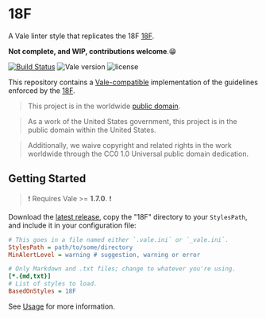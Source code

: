 # 18F

A Vale linter style that replicates the 18F [18F](https://pages.18f.gov/content-guide/).

__Not complete, and WIP, contributions welcome__.😁


[![Build Status](https://travis-ci.org/testthedocs/18F.svg?branch=master)](https://travis-ci.org/testthedocs/18F) ![Vale version](https://img.shields.io/badge/vale-%3E%3D%20v1.7.0-blue.svg) ![license](https://img.shields.io/github/license/mashape/apistatus.svg)

This repository contains a [Vale-compatible](https://github.com/errata-ai/vale) implementation of the guidelines enforced by the [18F](https://pages.18f.gov/content-guide/).

> This project is in the worldwide [public domain](LICENSE.md).

> As a work of the United States government, this project is in the public domain within the United States.

> Additionally, we waive copyright and related rights in the work worldwide through the CC0 1.0 Universal public domain dedication.
> 
## Getting Started

> :exclamation: Requires Vale >= **1.7.0**. :exclamation:

Download the [latest release](https://github.com/testthedocs/18F/releases), copy the "18F" directory to your `StylesPath`, and include it in your configuration file:

```ini
# This goes in a file named either `.vale.ini` or `_vale.ini`.
StylesPath = path/to/some/directory
MinAlertLevel = warning # suggestion, warning or error

# Only Markdown and .txt files; change to whatever you're using.
[*.{md,txt}]
# List of styles to load.
BasedOnStyles = 18F
```

See [Usage](https://github.com/errata-ai/vale/#usage) for more information.